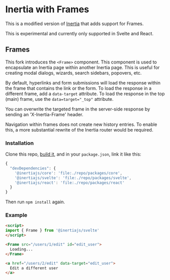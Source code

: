 # Inertia with Frames

This is a modified version of [Inertia](https://github.com/inertiajs/inertia) that adds support for Frames.

This is experimental and currently only supported in Svelte and React.

## Frames

This fork introduces the `<Frame>` component. This component is used to encapsulate an Inertia page within another Inertia page. This is useful for creating modal dialogs, wizards, search sidebars, popovers, etc.

By default, hyperlinks and form submissions will load the response within the frame that contains the link or the form. To load the response in a different frame, add a `data-target` attribute. To load the response in the top (main) frame, use the `data=target="_top"` attribute.

You can overwrite the targeted frame in the server-side response by sending an 'X-Inertia-Frame' header.

Navigation within frames does not create new history entries. To enable this, a more substantial rewrite of the Inertia router would be required.

### Installation

Clone this repo, [build it](https://github.com/inertiajs/inertia/blob/master/.github/CONTRIBUTING.md#packages), and in your `package.json`, link it like this:

```js
{
  "devDependencies": {
    '@inertiajs/core': 'file:./repo/packages/core',
    '@inertiajs/svelte': 'file:./repo/packages/svelte',
    '@inertiajs/react': 'file:./repo/packages/react'
  }
}
```

Then run `npm install` again.

### Example

```html
<script>
import { Frame } from '@inertiajs/svelte'
</script>

<Frame src="/users/1/edit" id="edit_user">
  Loading...
</Frame>

<a href="/users/2/edit" data-target="edit_user">
  Edit a different user
</a>
```
